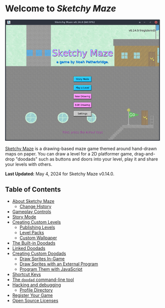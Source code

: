 # Welcome to _Sketchy Maze_

![](images/main-menu.png)

[Sketchy Maze](about.md) is a drawing-based maze game themed around hand-drawn maps on paper. You can draw a level for a 2D platformer game, drag-and-drop "doodads" such as buttons and doors into your level, play it and share your levels with others.

**Last Updated:** May 4, 2024 for Sketchy Maze v0.14.0.

## Table of Contents

*   [About Sketchy Maze](about.md)
    *   [Change History](changes.md)
*   [Gameplay Controls](controls.md)
*   [Story Mode](story-mode.md)
*   [Creating Custom Levels](custom-levels/index.md)
    *   [Publishing Levels](custom-levels/publishing.md)
    *   [Level Packs](custom-levels/levelpacks.md)
    *   [Custom Wallpaper](custom-levels/custom-wallpaper.md)
*   [The Built-in Doodads](doodads.md)
*   [Linked Doodads](linked-doodads.md)
*   [Creating Custom Doodads](custom-doodads/index.md)
    *   [Draw Sprites In-Game](custom-doodads/edit-in-game.md)
    *   [Draw Sprites with an External Program](custom-doodads/edit-external.md)
    *   [Program Them with JavaScript](custom-doodads/scripts.md)
*   [Shortcut Keys](hotkeys.md)
*   [The `doodad` command-line tool](doodad-tool.md)
*   [Hacking and debugging](hacking.md)
    *   [Profile Directory](profile-directory.md)
*   [Register Your Game](register.md)
*   [Open Source Licenses](licenses.md)

